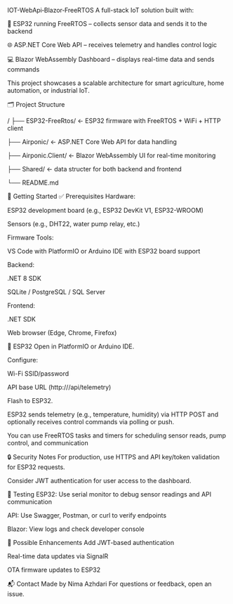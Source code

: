 IOT-WebApi‐Blazor‐FreeRTOS
A full-stack IoT solution built with:

🧠 ESP32 running FreeRTOS – collects sensor data and sends it to the backend

🌐 ASP.NET Core Web API – receives telemetry and handles control logic

💻 Blazor WebAssembly Dashboard – displays real-time data and sends commands

This project showcases a scalable architecture for smart agriculture, home automation, or industrial IoT.

🗂️ Project Structure

/
├── ESP32-FreeRtos/         ← ESP32 firmware with FreeRTOS + WiFi + HTTP client

├── Airponic/                 ← ASP.NET Core Web API for data handling

├── Airponic.Client/           ← Blazor WebAssembly UI for real-time monitoring

├── Shared/           ← data structer for both backend and frontend


└── README.md

🚀 Getting Started
✅ Prerequisites
Hardware:

  ESP32 development board (e.g., ESP32 DevKit V1, ESP32-WROOM)

  Sensors (e.g., DHT22, water pump relay, etc.)

Firmware Tools:

  VS Code with PlatformIO or Arduino IDE with ESP32 board support

Backend:

  .NET 8 SDK

  SQLite / PostgreSQL / SQL Server

Frontend:

  .NET SDK

  Web browser (Edge, Chrome, Firefox)
  
🔧 ESP32 
Open in PlatformIO or Arduino IDE.

Configure:

Wi-Fi SSID/password

API base URL (http://<yourserver>/api/telemetry)

Flash to ESP32.

ESP32 sends telemetry (e.g., temperature, humidity) via HTTP POST and optionally receives control commands via polling or push.

You can use FreeRTOS tasks and timers for scheduling sensor reads, pump control, and communication

🔒 Security Notes
For production, use HTTPS and API key/token validation for ESP32 requests.

Consider JWT authentication for user access to the dashboard.

🧪 Testing
ESP32: Use serial monitor to debug sensor readings and API communication

API: Use Swagger, Postman, or curl to verify endpoints

Blazor: View logs and check developer console

🔮 Possible Enhancements
Add JWT-based authentication

Real-time data updates via SignalR

OTA firmware updates to ESP32

📬 Contact
Made by Nima Azhdari
For questions or feedback, open an issue.



